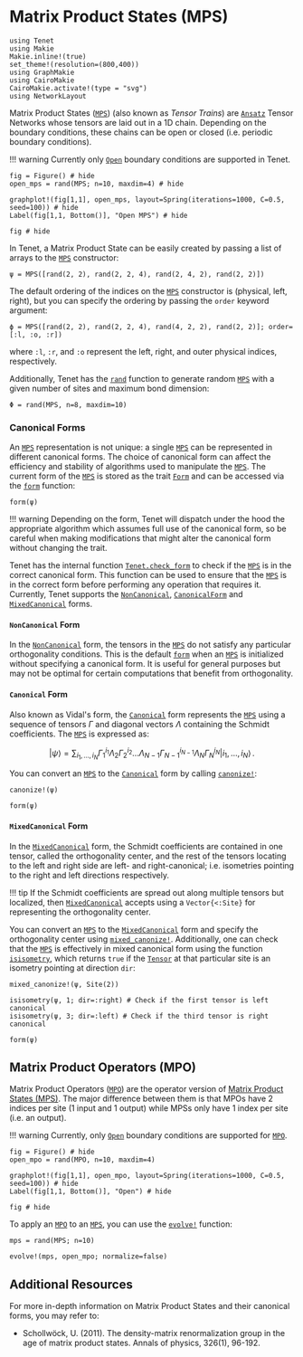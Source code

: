 # Matrix Product States (MPS)

```@setup examples
using Tenet
using Makie
Makie.inline!(true)
set_theme!(resolution=(800,400))
using GraphMakie
using CairoMakie
CairoMakie.activate!(type = "svg")
using NetworkLayout
```

Matrix Product States ([`MPS`](@ref)) (also known as _Tensor Trains_) are [`Ansatz`](@ref) Tensor Networks whose tensors are laid out in a 1D chain. Depending on the boundary conditions, these chains can be open or closed (i.e. periodic boundary conditions).

!!! warning
    Currently only [`Open`](@ref) boundary conditions are supported in Tenet.

```@example examples
fig = Figure() # hide
open_mps = rand(MPS; n=10, maxdim=4) # hide

graphplot!(fig[1,1], open_mps, layout=Spring(iterations=1000, C=0.5, seed=100)) # hide
Label(fig[1,1, Bottom()], "Open MPS") # hide

fig # hide
```

In Tenet, a Matrix Product State can be easily created by passing a list of arrays to the [`MPS`](@ref) constructor:
```@repl examples
ψ = MPS([rand(2, 2), rand(2, 2, 4), rand(2, 4, 2), rand(2, 2)])
```

The default ordering of the indices on the [`MPS`](@ref) constructor is (physical, left, right), but you can specify the ordering by passing the `order` keyword argument:

```@repl examples
ϕ = MPS([rand(2, 2), rand(2, 2, 4), rand(4, 2, 2), rand(2, 2)]; order=[:l, :o, :r])
```
where `:l`, `:r`, and `:o` represent the left, right, and outer physical indices, respectively.

Additionally, Tenet has the [`rand`](@ref) function to generate random [`MPS`](@ref) with a given number of sites and maximum bond dimension:

```@repl examples
Φ = rand(MPS, n=8, maxdim=10)
```

### Canonical Forms

An [`MPS`](@ref) representation is not unique: a single [`MPS`](@ref) can be represented in different canonical forms. The choice of canonical form can affect the efficiency and stability of algorithms used to manipulate the [`MPS`](@ref).
The current form of the [`MPS`](@ref) is stored as the trait [`Form`](@ref) and can be accessed via the [`form`](@ref) function:

```@repl examples
form(ψ)
```
!!! warning
    Depending on the form, Tenet will dispatch under the hood the appropriate algorithm which assumes full use of the canonical form, so be careful when making modifications that might alter the canonical form without changing the trait.

Tenet has the internal function [`Tenet.check_form`](@ref) to check if the [`MPS`](@ref) is in the correct canonical form. This function can be used to ensure that the [`MPS`](@ref) is in the correct form before performing any operation that requires it.
Currently, Tenet supports the [`NonCanonical`](@ref), [`CanonicalForm`](@ref) and [`MixedCanonical`](@ref) forms.

#### `NonCanonical` Form
In the [`NonCanonical`](@ref) form, the tensors in the [`MPS`](@ref) do not satisfy any particular orthogonality conditions. This is the default [`form`](@ref) when an [`MPS`](@ref) is initialized without specifying a canonical form. It is useful for general purposes but may not be optimal for certain computations that benefit from orthogonality.

#### `Canonical` Form
Also known as Vidal's form, the [`Canonical`](@ref) form represents the [`MPS`](@ref) using a sequence of tensors $\Gamma$ and diagonal vectors $\Lambda$ containing the Schmidt coefficients. The [`MPS`](@ref) is expressed as:

```math
| \psi \rangle = \sum_{i_1, \dots, i_N} \Gamma_1^{i_1} \Lambda_2 \Gamma_2^{i_2} \dots \Lambda_{N-1} \Gamma_{N-1}^{i_{N-1}} \Lambda_N \Gamma_N^{i_N} | i_1, \dots, i_N \rangle \, .
```

You can convert an [`MPS`](@ref) to the [`Canonical`](@ref) form by calling [`canonize!`](@ref):

```@repl examples
canonize!(ψ)

form(ψ)
```

#### `MixedCanonical` Form
In the [`MixedCanonical`](@ref) form, the Schmidt coefficients are contained in one tensor, called the orthogonality center, and the rest of the tensors locating to the left and right side are left- and right-canonical; i.e. isometries pointing to the right and left directions respectively.

!!! tip
    If the Schmidt coefficients are spread out along multiple tensors but localized, then [`MixedCanonical`](@ref) accepts using a `Vector{<:Site}` for representing the orthogonality center.

You can convert an [`MPS`](@ref) to the [`MixedCanonical`](@ref) form and specify the orthogonality center using [`mixed_canonize!`](@ref). Additionally, one can check that the [`MPS`](@ref) is effectively in mixed canonical form using the function [`isisometry`](@ref), which returns `true` if the [`Tensor`](@ref) at that particular site is an isometry pointing at direction `dir`:

```@repl examples
mixed_canonize!(ψ, Site(2))

isisometry(ψ, 1; dir=:right) # Check if the first tensor is left canonical
isisometry(ψ, 3; dir=:left) # Check if the third tensor is right canonical

form(ψ)
```

## Matrix Product Operators (MPO)

Matrix Product Operators ([`MPO`](@ref)) are the operator version of [Matrix Product States (MPS)](@ref).
The major difference between them is that MPOs have 2 indices per site (1 input and 1 output) while MPSs only have 1 index per site (i.e. an output).

!!! warning
    Currently, only [`Open`](@ref) boundary conditions are supported for [`MPO`](@ref).

```@example examples
fig = Figure() # hide
open_mpo = rand(MPO, n=10, maxdim=4)

graphplot!(fig[1,1], open_mpo, layout=Spring(iterations=1000, C=0.5, seed=100)) # hide
Label(fig[1,1, Bottom()], "Open") # hide

fig # hide
```

To apply an [`MPO`](@ref) to an [`MPS`](@ref), you can use the [`evolve!`](@ref) function:

```@repl examples
mps = rand(MPS; n=10)

evolve!(mps, open_mpo; normalize=false)
```

## Additional Resources
For more in-depth information on Matrix Product States and their canonical forms, you may refer to:
- Schollwöck, U. (2011). The density-matrix renormalization group in the age of matrix product states. Annals of physics, 326(1), 96-192.
